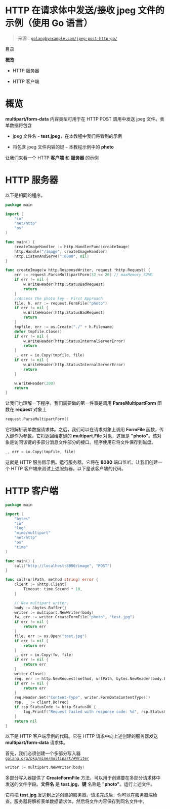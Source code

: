 <!--yml

类别: 未分类

日期: 2024-10-13 06:32:38

-->

# HTTP 在请求体中发送/接收 jpeg 文件的示例（使用 Go 语言）

> 来源：[`golangbyexample.com/jpeg-post-http-go/`](https://golangbyexample.com/jpeg-post-http-go/)

目录

**概览**

+   HTTP 服务器

+   HTTP 客户端

# **概览**

**multipart/form-data** 内容类型可用于在 HTTP POST 调用中发送 jpeg 文件。表单数据将包含

+   jpeg 文件名 - **test.jpeg**，在本教程中我们将看到的示例

+   将包含 jpeg 文件内容的键 – 本教程示例中的 **photo**

让我们来看一个 HTTP **客户端** 和 **服务器** 的示例

# **HTTP 服务器**

以下是相同的程序。

```go
package main

import (
	"io"
	"net/http"
	"os"
)

func main() {
	createImageHandler := http.HandlerFunc(createImage)
	http.Handle("/image", createImageHandler)
	http.ListenAndServe(":8080", nil)
}

func createImage(w http.ResponseWriter, request *http.Request) {
	err := request.ParseMultipartForm(32 << 20) // maxMemory 32MB
	if err != nil {
		w.WriteHeader(http.StatusBadRequest)
		return
	}
	//Access the photo key - First Approach
	file, h, err := request.FormFile("photo")
	if err != nil {
		w.WriteHeader(http.StatusBadRequest)
		return
	}
	tmpfile, err := os.Create("./" + h.Filename)
	defer tmpfile.Close()
	if err != nil {
		w.WriteHeader(http.StatusInternalServerError)
		return
	}
	_, err = io.Copy(tmpfile, file)
	if err != nil {
		w.WriteHeader(http.StatusInternalServerError)
		return
	}

	w.WriteHeader(200)
	return
}
```

让我们也理解一下程序。我们需要做的第一件事是调用 **ParseMultipartForm** 函数在 **request** 对象上

```go
request.ParseMultipartForm()
```

它将解析表单数据请求体。之后，我们可以在请求对象上调用 **FormFile** 函数，传入键作为参数。它将返回给定键的 **multipart.File** 对象，这里是 **"photo"**。该对象是访问该键的多部分消息文件部分的接口。程序使用它将文件保存到磁盘。

```go
_, err = io.Copy(tmpfile, file)
```

这就是 HTTP 服务器示例。运行服务器。它将在 **8080** 端口监听。让我们创建一个 HTTP 客户端来测试上述服务器。以下是该客户端的代码。

# **HTTP 客户端**

```go
package main

import (
	"bytes"
	"io"
	"log"
	"mime/multipart"
	"net/http"
	"os"
	"time"
)

func main() {
	call("http://localhost:8080/image", "POST")
}

func call(urlPath, method string) error {
	client := &http.Client{
		Timeout: time.Second * 10,
	}

	// New multipart writer.
	body := &bytes.Buffer{}
	writer := multipart.NewWriter(body)
	fw, err := writer.CreateFormFile("photo", "test.jpg")
	if err != nil {
		return err
	}
	file, err := os.Open("test.jpg")
	if err != nil {
		return err
	}
	_, err = io.Copy(fw, file)
	if err != nil {
		return err
	}
	writer.Close()
	req, err := http.NewRequest(method, urlPath, bytes.NewReader(body.Bytes()))
	if err != nil {
		return err
	}
	req.Header.Set("Content-Type", writer.FormDataContentType())
	rsp, _ := client.Do(req)
	if rsp.StatusCode != http.StatusOK {
		log.Printf("Request failed with response code: %d", rsp.StatusCode)
	}
	return nil
}
```

以下是 HTTP 客户端示例的代码。它在 HTTP 请求中向上述创建的服务器发送 **multipart/form-data** 请求体。

首先，我们必须创建一个多部分写入器 [`golang.org/pkg/mime/multipart/#Writer`](https://golang.org/pkg/mime/multipart/#Writer)

```go
writer := multipart.NewWriter(body)
```

多部分写入器提供了 **CreateFormFile** 方法，可以用于创建要在多部分请求体中发送的文件字段。**文件名** 是 **test.jpg**，**键** 名称是 **"photo"**。运行上述文件。

它将把 **test.jpg** 发送到上述创建的服务器。请求完成后，你可以在服务器端检查。服务器将解析表单数据请求体，然后将文件内容保存到同名文件中。


